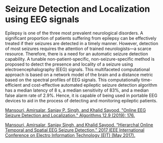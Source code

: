 # Seizure Detection and Localization using EEG signals

Epilepsy is one of the three most prevalent neurological disorders. A significant proportion of patients suffering from epilepsy can be effectively treated if their seizures are detected in a timely manner. However, detection of most seizures requires the attention of trained neurologists—a scarce resource. Therefore, there is a need for an automatic seizure detection capability. A tunable non-patient-specific, non-seizure-specific method is proposed to detect the presence and locality of a seizure using electroencephalography (EEG) signals. This multifaceted computational approach is based on a network model of the brain and a distance metric based on the spectral profiles of EEG signals. This computationally time-efficient and cost-effective automated epileptic seizure detection algorithm has a median latency of 8 s, a median sensitivity of 83%, and a median false alarm rate of 2.9%. Hence, it is capable of being used in portable EEG devices to aid in the process of detecting and monitoring epileptic patients.

[Mansouri, Amirsalar, Sanjay P. Singh, and Khalid Sayood. "Online EEG Seizure Detection and Localization." Algorithms 12.9 (2019): 176.](https://www.mdpi.com/1999-4893/12/9/176)

[Mansouri, Amirsalar, Sanjay Singh, and Khalid Sayood. “Hierarchal Online Temporal and Spatial EEG Seizure Detection.” 2017 IEEE International Conference on Electro Information Technology (EIT) (May 2017).](https://ieeexplore.ieee.org/document/8053397)
